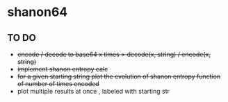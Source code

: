 # shanon64

## TO DO

- ~~encode / decode to base64 x times > decode(x, string) / encode(x, string)~~
- ~~implement shanon entropy calc~~
- ~~for a given starting string plot the evolution of shanon entropy function of number of times encoded~~
- plot multiple results at once , labeled with starting str